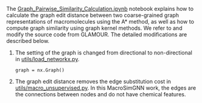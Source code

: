 
The [Graph_Pairwise_Similarity_Calculation.ipynb](./Graph_Pairwise_Similarity_Calculation.ipynb) notebook explains how to calculate the graph edit distance between two coarse-grained graph representations of macromolecules using the A* method, as well as how to compute graph similarity using graph kernel methods. We refer to and modify the source code from GLAMOUR. The detailed modifications are described below.

1. The setting of the graph is changed from directional to non-directional in [utils/load_networkx.py](./utils/load_networkx.py).
   ``````
   graph = nx.Graph()
   ``````
2. The graph edit distance removes the edge substitution cost in [utils/macro_unsupervised.py](./utils/macro_unsupervised.py). In this MacroSimGNN work, the edges are the connections between nodes and do not have chemical features.
   
